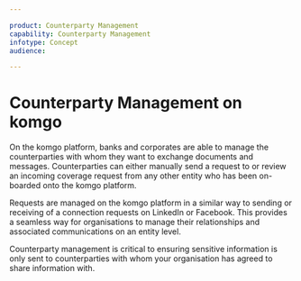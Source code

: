 ```yaml
---

product: Counterparty Management
capability: Counterparty Management
infotype: Concept
audience:

---
```


# Counterparty Management on komgo

On the komgo platform, banks and corporates are able to manage the counterparties with whom they want to exchange documents and messages. Counterparties can either manually send a request to or review an incoming coverage request from any other entity who has been on-boarded onto the komgo platform.

Requests are managed on the komgo platform in a similar way to sending or receiving of a connection requests on LinkedIn or Facebook. This provides a seamless way for organisations to manage their relationships and associated communications on an entity level.

Counterparty management is critical to ensuring sensitive information is only sent to counterparties with whom your organisation has agreed to share information with.
